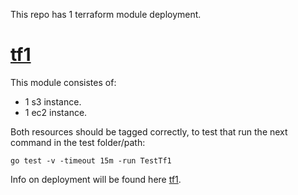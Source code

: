 
This repo has 1 terraform module deployment.
# [tf1](https://github.com/IdontApply/fl-maytham-1/tree/main/tf1) 

This module consistes of:
- 1 s3 instance.
- 1 ec2 instance.
  
<p>Both resources should be tagged correctly, to test that run the next command in the test folder/path:</p>

```console
go test -v -timeout 15m -run TestTf1
```
Info on deployment will be found here [tf1](https://github.com/IdontApply/fl-maytham-1/tree/main/tf1).
